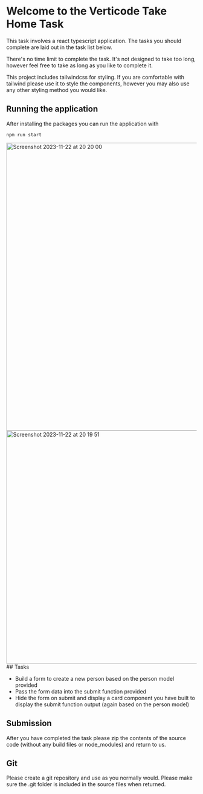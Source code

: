 # Welcome to the Verticode Take Home Task

This task involves a react typescript application. The tasks you should complete are laid out in the task list below.

There's no time limit to complete the task. It's not designed to take too long, however feel free to take as long as you like to complete it.

This project includes tailwindcss for styling. If you are comfortable with tailwind please use it to style the components, however you may also use any other styling method you would like.

## Running the application

After installing the packages you can run the application with

```
npm run start
```
<img width="760" alt="Screenshot 2023-11-22 at 20 20 00" src="https://github.com/Gbolade-True/Verticode/assets/59853755/d3c3a77c-b4b5-4337-9016-e4af15be9192">
<img width="616" alt="Screenshot 2023-11-22 at 20 19 51" src="https://github.com/Gbolade-True/Verticode/assets/59853755/663c9d0e-e3d0-45bb-bb58-998cfab0e919">
## Tasks

 - Build a form to create a new person based on the person model provided
 - Pass the form data into the submit function provided
 - Hide the form on submit and display a card component you have built to display the submit function output (again based on the person model)

## Submission

After you have completed the task please zip the contents of the source code (without any build files or node_modules) and return to us.

## Git

Please create a git repository and use as you normally would. Please make sure the .git folder is included in the source files when returned.
